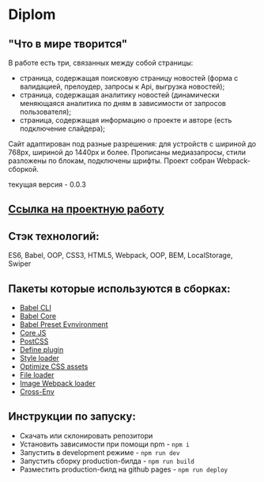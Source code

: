 # **Diplom**

## "Что в мире творится"

В работе есть три, связанных между собой страницы:

- страница, содержащая поисковую страницу новостей (форма с валидацией, прелоудер, запросы к Api, выгрузка новостей);
- страница, содержащая аналитику новостей (динамически меняющаяся аналитика по дням в зависимости от запросов пользователя);
- cтраница, содержащая информацию о проекте и авторе (есть подключение слайдера);

Сайт адаптирован под разные разрешения: для устройств с шириной до 768px, шириной до 1440px и более. Прописаны медиазапросы, стили разложены по блокам, подключены шрифты.
Проект собран Webpack-сборкой.

текущая версия - 0.0.3

## [Ссылка на проектную работу](https://Nastena-na.github.io/Diplom/)

## Стэк технологий:

ES6, Babel, OOP, CSS3, HTML5, Webpack, OOP, BEM, LocalStorage, Swiper

## Пакеты которые используются в сборках:

- [Babel CLI](https://babeljs.io/docs/en/babel-cli#docsNav)
- [Babel Core](https://babeljs.io/docs/en/babel-core)
- [Babel Preset Evnvironment](https://babeljs.io/docs/en/babel-preset-env#docsNav)
- [Сore JS](https://github.com/zloirock/core-js#readme)
- [PostCSS](https://postcss.org/)
- [Define plugin](https://webpack.js.org/plugins/define-plugin/)
- [Style loader](https://github.com/webpack-contrib/style-loader)
- [Optimize CSS assets](https://www.npmjs.com/package/optimize-css-assets-webpack-plugin)
- [File loader](https://github.com/webpack-contrib/file-loader)
- [Image Webpack loader](https://www.npmjs.com/package/image-webpack-loader)
- [Cross-Env](https://www.npmjs.com/package/cross-env)

## Инструкции по запуску:

- Скачать или склонировать репозитори
- Установить зависимости при помощи npm - `npm i`
- Запустить в development режиме - `npm run dev`
- Запустить сборку production-билда - `npm run build`
- Разместить production-билд на github pages - `npm run deploy`
